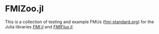# FMIZoo.jl
This is a collection of testing and example FMUs ([fmi-standard.org](http://fmi-standard.org/)) for the Julia libraries [*FMI.jl*](https://github.com/ThummeTo/FMI.jl) and [*FMIFlux.jl*](https://github.com/ThummeTo/FMIFlux.jl). 
